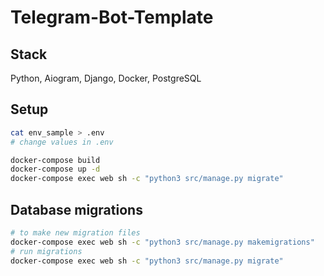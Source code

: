 # Telegram-Bot-Template
## Stack
Python, Aiogram, Django,
Docker, PostgreSQL
## Setup
```bash
cat env_sample > .env
# change values in .env

docker-compose build
docker-compose up -d
docker-compose exec web sh -c "python3 src/manage.py migrate"
```

## Database migrations
```bash
# to make new migration files
docker-compose exec web sh -c "python3 src/manage.py makemigrations"
# run migrations
docker-compose exec web sh -c "python3 src/manage.py migrate"
```

